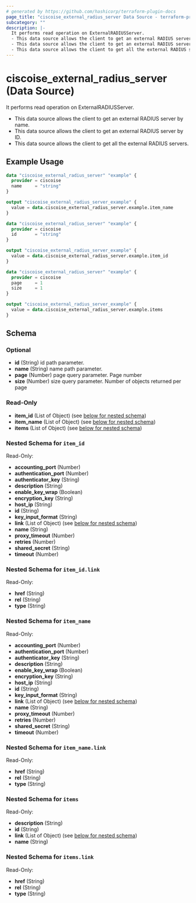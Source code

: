 ```yaml
---
# generated by https://github.com/hashicorp/terraform-plugin-docs
page_title: "ciscoise_external_radius_server Data Source - terraform-provider-ciscoise"
subcategory: ""
description: |-
  It performs read operation on ExternalRADIUSServer.
  - This data source allows the client to get an external RADIUS server by name.
  - This data source allows the client to get an external RADIUS server by ID.
  - This data source allows the client to get all the external RADIUS servers.
---
```


# ciscoise_external_radius_server (Data Source)

It performs read operation on ExternalRADIUSServer.

- This data source allows the client to get an external RADIUS server by name.
- This data source allows the client to get an external RADIUS server by ID.
- This data source allows the client to get all the external RADIUS servers.

## Example Usage

```terraform
data "ciscoise_external_radius_server" "example" {
  provider = ciscoise
  name     = "string"
}

output "ciscoise_external_radius_server_example" {
  value = data.ciscoise_external_radius_server.example.item_name
}

data "ciscoise_external_radius_server" "example" {
  provider = ciscoise
  id       = "string"
}

output "ciscoise_external_radius_server_example" {
  value = data.ciscoise_external_radius_server.example.item_id
}

data "ciscoise_external_radius_server" "example" {
  provider = ciscoise
  page     = 1
  size     = 1
}

output "ciscoise_external_radius_server_example" {
  value = data.ciscoise_external_radius_server.example.items
}
```

<!-- schema generated by tfplugindocs -->
## Schema

### Optional

- **id** (String) id path parameter.
- **name** (String) name path parameter.
- **page** (Number) page query parameter. Page number
- **size** (Number) size query parameter. Number of objects returned per page

### Read-Only

- **item_id** (List of Object) (see [below for nested schema](#nestedatt--item_id))
- **item_name** (List of Object) (see [below for nested schema](#nestedatt--item_name))
- **items** (List of Object) (see [below for nested schema](#nestedatt--items))

<a id="nestedatt--item_id"></a>
### Nested Schema for `item_id`

Read-Only:

- **accounting_port** (Number)
- **authentication_port** (Number)
- **authenticator_key** (String)
- **description** (String)
- **enable_key_wrap** (Boolean)
- **encryption_key** (String)
- **host_ip** (String)
- **id** (String)
- **key_input_format** (String)
- **link** (List of Object) (see [below for nested schema](#nestedobjatt--item_id--link))
- **name** (String)
- **proxy_timeout** (Number)
- **retries** (Number)
- **shared_secret** (String)
- **timeout** (Number)

<a id="nestedobjatt--item_id--link"></a>
### Nested Schema for `item_id.link`

Read-Only:

- **href** (String)
- **rel** (String)
- **type** (String)



<a id="nestedatt--item_name"></a>
### Nested Schema for `item_name`

Read-Only:

- **accounting_port** (Number)
- **authentication_port** (Number)
- **authenticator_key** (String)
- **description** (String)
- **enable_key_wrap** (Boolean)
- **encryption_key** (String)
- **host_ip** (String)
- **id** (String)
- **key_input_format** (String)
- **link** (List of Object) (see [below for nested schema](#nestedobjatt--item_name--link))
- **name** (String)
- **proxy_timeout** (Number)
- **retries** (Number)
- **shared_secret** (String)
- **timeout** (Number)

<a id="nestedobjatt--item_name--link"></a>
### Nested Schema for `item_name.link`

Read-Only:

- **href** (String)
- **rel** (String)
- **type** (String)



<a id="nestedatt--items"></a>
### Nested Schema for `items`

Read-Only:

- **description** (String)
- **id** (String)
- **link** (List of Object) (see [below for nested schema](#nestedobjatt--items--link))
- **name** (String)

<a id="nestedobjatt--items--link"></a>
### Nested Schema for `items.link`

Read-Only:

- **href** (String)
- **rel** (String)
- **type** (String)


